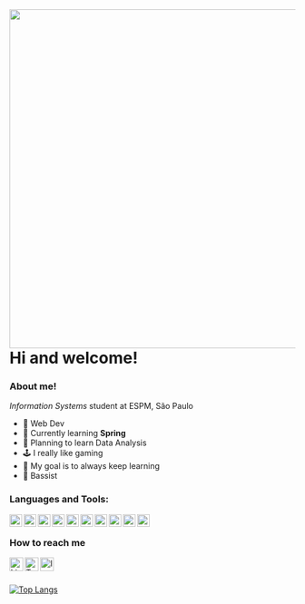 

<img align="right" height="598em" src="https://cdn.discordapp.com/attachments/481619721448456192/972406631335874570/oceanside.png" />

<h1 align="left"> Hi and welcome! </h1>

### About me!
<p> <i>Information Systems</i> student at ESPM, São Paulo </p>

- 🎉 Web Dev
- 🔭 Currently learning <b>Spring</b>
- 🎲 Planning to learn Data Analysis 
- 🕹 I really like gaming
- 🏁 My goal is to always keep learning 
- 🎵 Bassist

### Languages and Tools:

<img align="left" width="22" alt="html" src="https://cdn.jsdelivr.net/gh/devicons/devicon/icons/html5/html5-original.svg" />

<img align="left" width="22" alt="css" src="https://cdn.jsdelivr.net/gh/devicons/devicon/icons/css3/css3-original.svg" />

<img align="left" width="22" alt="javascript" src="https://cdn.jsdelivr.net/gh/devicons/devicon/icons/javascript/javascript-original.svg" />

<img align="left" width="22" alt="javascript" src="https://cdn.jsdelivr.net/gh/devicons/devicon/icons/react/react-original.svg" />
          

<img align="left" width="22" alt="java" src="https://cdn.jsdelivr.net/gh/devicons/devicon/icons/typescript/typescript-original.svg" />

<img align="left" width="22" alt="python" src="https://cdn.jsdelivr.net/gh/devicons/devicon/icons/python/python-original.svg" />

<img align="left" width="22" alt="spring" src="https://cdn.jsdelivr.net/gh/devicons/devicon/icons/spring/spring-original.svg" />

<img align="left" width="22" alt="SQL" src="https://cdn.jsdelivr.net/gh/devicons/devicon/icons/mysql/mysql-original.svg" />
          

<img align="left" width="22" src="https://cdn.jsdelivr.net/gh/devicons/devicon/icons/java/java-original.svg" />
          

 <img align="left" width="22" alt="Github" src="https://cdn.jsdelivr.net/gh/devicons/devicon/icons/github/github-original.svg" />
  
</br>
 
 ### How to reach me 
 
 
[<img align="left" target="_blank" alt="LinkedIn" width="24px" src="https://img.icons8.com/fluency/344/linkedin.svg"/>][linkedin]
[<img align="left" target="_blank" alt="Twitter" width="24px" src="https://img.icons8.com/fluency/344/twitter.svg"/>][twitter]
[<img align="left" target="_blank" alt="Instagram" width="24px" src="https://img.icons8.com/fluency/344/instagram-new.svg"/>][instagram]


</br>
</br>

[![Top Langs](https://github-readme-stats.vercel.app/api/top-langs/?username=bluz1n&layout=compact&theme=bear)](https://github.com/anuraghazra/github-readme-stats)


[linkedin]: https://www.linkedin.com/in/matheus-arruda-3a5657181/
[twitter]: https://twitter.com/bluz1n
[instagram]: https://www.instagram.com/_matcf/
